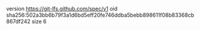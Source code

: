version https://git-lfs.github.com/spec/v1
oid sha256:502a3bb6b79f3a1d6bd5eff20fe746ddba5bebb898611f08b83368cb867df242
size 6
